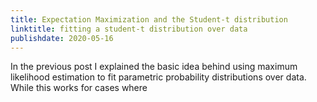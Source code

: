 ```yaml
---
title: Expectation Maximization and the Student-t distribution
linktitle: fitting a student-t distribution over data
publishdate: 2020-05-16
---
```


In the previous post I explained the basic idea behind using maximum likelihood estimation to fit parametric probability distributions over data. While this works for cases where 